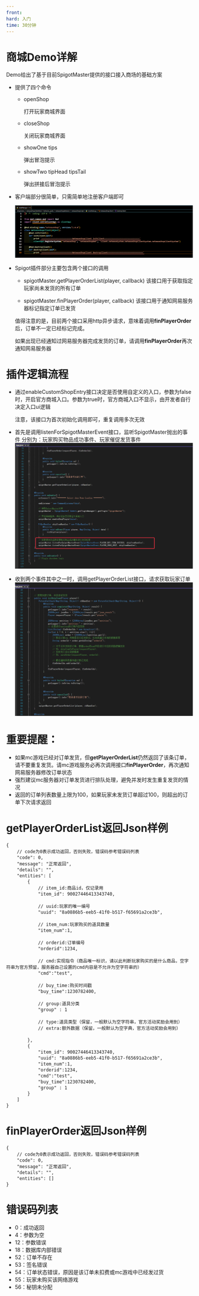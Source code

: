 ```yaml
---
front: 
hard: 入门
time: 30分钟
---
```


# 商城Demo详解

Demo给出了基于目前SpigotMaster提供的接口接入商场的基础方案

- 提供了四个命令
    - openShop  

        打开玩家商城界面
    - closeShop

        关闭玩家商城界面
    - showOne tips

        弹出冒泡提示
    - showTwo tipHead tipsTail

        弹出拼接后冒泡提示


- 客户端部分很简单，只需简单地注册客户端即可

    ![注册](../res/spigotShop/shop1.png)

- Spigot插件部分主要包含两个接口的调用

    - spigotMaster.getPlayerOrderList(player, callback)
     该接口用于获取指定玩家尚未发货的所有订单

    - spigotMaster.finPlayerOrder(player, callback)
     该接口用于通知网易服务器标记指定订单已发货

    值得注意的是，目前两个接口采用http异步请求，意味着调用**finPlayerOrder**后，订单不一定已经标记完成。
    
    如果出现已经通知过网易服务器完成发货的订单，请调用**finPlayerOrder**再次通知网易服务器

# 插件逻辑流程

- 通过enableCustomShopEntry接口决定是否使用自定义的入口，参数为false时，开启官方商城入口。参数为true时，官方商城入口不显示，由开发者自行决定入口ui逻辑

    注意，该接口为首次初始化调用即可，重复调用多次无效

- 首先是调用listenForSpigotMasterEvent接口，监听SpigotMaster抛出的事件
    分别为：玩家购买物品成功事件、玩家催促发货事件
    ![注册1](../res/spigotShop/shop2.png)

- 收到两个事件其中之一时，调用getPlayerOrderList接口，请求获取玩家订单
    ![注册2](../res/spigotShop/shop3.png)

# 重要提醒：
- 如果mc游戏已经对订单发货，但**getPlayerOrderList**仍然返回了该条订单，请不要重复发货。请mc游戏服务必再次调用接口**finPlayerOrder**，再次通知网易服务器修改订单状态
- 强烈建议mc服务器对订单发货进行排队处理，避免并发时发生重复发货的情况
- 返回的订单列表数量上限为100，如果玩家未发货订单超过100，则超出的订单下次请求返回

# getPlayerOrderList返回Json样例
```
{
    // code为0表示成功返回，否则失败，错误码参考错误码列表
    "code": 0,
    "message": "正常返回",
    "details": "",
    "entities": [
        {
            // item_id:商品id，仅记录用
            "item_id": 90027446413343740,

            // uuid:玩家的唯一编号
            "uuid": "8a0886b5-eeb5-41f0-b517-f65691a2ce3b",

            // item_num:玩家购买的道具数量
            "item_num":1,

            // orderid:订单编号
            "orderid":1234,

            // cmd:实现指令（商品唯一标识，请以此判断玩家购买的是什么商品，空字符串为官方预留，服务器自己设置的cmd内容是不允许为空字符串的）
            "cmd":"test",

            // buy_time:购买时间戳
            "buy_time":1230782400,

            // group:道具分类
            "group" : 1

            // type:道具类型（保留，一般默认为空字符串，官方活动奖励会用到）
            // extra:额外数据（保留，一般默认为空字典，官方活动奖励会用到）

        },
        {
            "item_id": 90027446413343740,
            "uuid": "8a0886b5-eeb5-41f0-b517-f65691a2ce3b",
            "item_num":1,
            "orderid":1234,
            "cmd":"test",
            "buy_time":1230782400,
            "group" : 1
        }
    ]
}
```

# finPlayerOrder返回Json样例
```
{
    // code为0表示成功返回，否则失败，错误码参考错误码列表
    "code": 0,
    "message": "正常返回",
    "details": "",
    "entities": []
}
```

# 错误码列表

- 0：成功返回
- 4：参数为空
- 12：参数错误
- 18：数据库内部错误
- 52：订单不存在
- 53：签名错误
- 54：订单状态错误，原因是该订单未扣费或mc游戏中已经发过货
- 55：玩家未购买该网络游戏
- 56：秘钥未分配